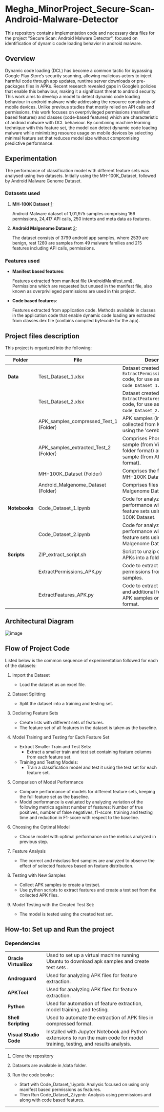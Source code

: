 # Megha_MinorProject_Secure-Scan-Android-Malware-Detector
This repository contains implementation code and necessary data files for the project "Secure Scan: Android Malware Detector", focused on identification of dynamic code loading behavior in android malware.

## Overview

Dynamic code loading (DCL) has become a common tactic for bypassing Google Play Store’s security scanning, allowing malicious actors to inject harmful code through app updates, runtime server downloads or pre-packages files in APKs. Recent research revealed gaps in Google’s policies that enable this behaviour, making it a significant threat to android security. This work aims to develop a model to detect dynamic code loading behaviour in android malware while addressing the resource constraints of mobile devices. Unlike previous studies that mostly relied on API calls and permissions, this work focuses on overprivileged permissions (manifest based features) and classes (code-based features) which are characteristic of android malware with DCL behaviour. By combining machine learning technique with this feature set, the model can detect dynamic code loading malware while minimizing resource usage on mobile devices by selecting minimal feature set that reduces model size without compromising predictive performance.

## Experimentation

The performance of classification model with different feature sets was analysed using two datasets. Initially using the MH-100K_Dataset, followed by Android Malware Genome Dataset.

### Datasets used

1. **MH-100K Dataset** 
[1](https://github.com/Malware-Hunter/MH-100K-dataset):
   
   Android Malware dataset of 1,01,975 samples comprising 166 permissions, 24,417 API calls, 250 intents and meta data as features.

2. **Android Malgenome Dataset** 
[2](https://figshare.com/articles/dataset/Android_malware_dataset_for_machine_learning_1/5854590):
   
    The dataset consists of 3799 android app samples, where 2539 are benign, rest 1260 are samples from 49 malware families and 215 features including API calls, permissions.

### Features used
* **Manifest based features**:
  
  Features extracted from manifest file (AndroidManifest.xml). Permissions which are requested but unused in the manifest file, also known as overprivileged permissions are used in this project.
  
*	**Code based features**:
  
    Features extracted from application code. Methods available in classes in the application code that enable dynamic code loading are extracted from classes.dex file (contains compiled bytecode for the app).

## Project files description 

This project is organized into the following:

| **Folder**                    | **File**                                   | **Description**                                                                                                                                     |
|--------------------------------|--------------------------------------------|-----------------------------------------------------------------------------------------------------------------------------------------------------|
| **Data**                       | Test_Dataset_1.xlsx                        | Dataset created using `ExtractPermissions_APK.py` code, for use as a testing set in `Code_Dataset_1.ipynb`.                                        |
|                                | Test_Dataset_2.xlsx                        | Dataset created using `ExtractFeatures_APK_Folder.py` code, for use as a testing set in `Code_Dataset_2.ipynb`.                                    |
|                                | APK_samples_compressed_Test_1 (Folder)     | APK samples (in zip format) collected from Malware Bazaar using the 'cereberus' tag.                                                              |
|                                | APK_samples_extracted_Test_2 (Folder)      | Comprises Phoenix malware sample (from Virushare, in folder format) and benign sample (from APKPure, in APK format).                             |
|                                | MH-100K_Dataset (Folder)                  | Comprises the files for the MH-100K Dataset.                                                                                                       |
|                                | Android_Malgenome_Dataset (Folder)         | Comprises files for the Android Malgenome Dataset.                                                                                                 |
| **Notebooks**                  | Code_Dataset_1.ipynb                       | Code for analyzing model performance with different feature sets using the MH-100K Dataset.                                                       |
|                                | Code_Dataset_2.ipynb                       | Code for analyzing model performance with different feature sets using the Android Malgenome Dataset.                                               |
| **Scripts**                    | ZIP_extract_script.sh                      | Script to unzip compressed APKs into a folder.                                                                                                     |
|                                | ExtractPermissions_APK.py                  | Code to extract desired permissions from APK samples.                                                                                             |
|                                | ExtractFeatures_APK.py                     | Code to extract permissions and additional features from APK samples or APK in folder format.                                                     |

## Architectural Diagram

![image](https://github.com/user-attachments/assets/dd2960f4-a0e2-4e0f-b992-4eab21203e34)


## Flow of Project Code

Listed below is the common sequence of experimentation followed for each of the datasets:

1. Import the Dataset
   - Load the dataset as an excel file.

2. Dataset Splitting
   - Split the dataset into a training and testing set.

3. Declaring Feature Sets
   - Create lists with different sets of features.
   - The feature set of all features in the dataset is taken as the baseline.

4. Model Training and Testing for Each Feature Set
   - Extract Smaller Train and Test Sets:
     - Extract a smaller train and test set containing feature columns from each feature set.
   - Training and Testing Models:
     - Train a classification model and test it using the test set for each feature set.

5. Comparison of Model Performance
   - Compare performance of models for different feature sets, keeping the full feature set as the baseline.
   - Model performance is evaluated by analyzing variation of the following metrics against number of features: Number of true positives, number of false negatives, f1-score, training and testing time and reduction in F1-score with respect to the baseline.

6. Choosing the Optimal Model
   - Choose model with optimal performance on the metrics analyzed in previous step.

7. Feature Analysis
   - The correct and misclassified samples are analyzed to observe the effect of selected features based on feature distribution.

8. Testing with New Samples
   - Collect APK samples to create a testset.
   - Use python scripts to extract features and create a test set from the collected APK files.
     
9. Model Testing with the Created Test Set:
     - The model is tested using the created test set.
  
## How-to: Set up and Run the project

### Dependencies

|             |                                                                                  |
|-----------------------|-----------------------------------------------------------------------------------------------------------|
| **Oracle VirtualBox**  | Used to set up a virtual machine running Ubuntu to download apk samples and create test sets .                                     |
| **Androguard**         | Used for analyzing APK files for feature extraction.                                                      |
| **APKTool**            | Used for analyzing APK files for feature extraction.                                                      |
| **Python**             | Used for automation of feature extraction, model training, and testing.                                    |
| **Shell Scripting**    | Used to automate the extraction of APK files in compressed format.                                          |
| **Visual Studio Code** | Installed with Jupyter Notebook and Python extensions to run the main code for model training, testing, and results analysis. |

1. 	Clone the repository
2. 	Datasets are available in /data folder.
3.  Run the code books:
   
    * Start with Code_Dataset_1.iypnb: Analysis focused on using only manifest based permissions as features. 
    * Then Run Code_Dataset_2.iypnb: Analysis using permissions and along with code based features.
---








